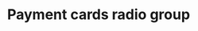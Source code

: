 ---
title: Payment cards radio group
category: Application
paid: false
isActive: true
ltr: {"react":{"jsxTail":[{"label":"App.jsx","code":"export default () => {\n    const radios = [\n        {\n            name: \"Paypal\",\n            description: \"It's the faster, safer way to send and receive money.\",\n            icon: <svg width=\"24\" height=\"24\" viewBox=\"0 0 24 24\" fill=\"none\" xmlns=\"http://www.w3.org/2000/svg\">\n                <path d=\"M7.60676 23.1864L8.02271 20.5444L7.09617 20.5229H2.67188L5.74654 1.02757C5.75608 0.968712 5.7871 0.913836 5.83243 0.874866C5.87776 0.835896 5.93582 0.814423 5.99626 0.814423H13.4562C15.9328 0.814423 17.642 1.32978 18.5343 2.34698C18.9526 2.82417 19.219 3.32282 19.3479 3.87159C19.4831 4.44739 19.4855 5.13533 19.3535 5.97438L19.3439 6.03562V6.57325L19.7622 6.81025C20.1146 6.99715 20.3945 7.21108 20.6092 7.45604C20.9671 7.86403 21.1986 8.38257 21.2964 8.99734C21.3974 9.62961 21.364 10.382 21.1986 11.2338C21.0077 12.2136 20.6991 13.0669 20.2824 13.7652C19.899 14.4086 19.4107 14.9423 18.8309 15.3558C18.2774 15.7487 17.6197 16.047 16.8761 16.2378C16.1555 16.4255 15.334 16.5202 14.4329 16.5202H13.8523C13.4372 16.5202 13.0339 16.6697 12.7174 16.9377C12.4001 17.2113 12.1901 17.5851 12.1257 17.9939L12.082 18.2317L11.3471 22.8882L11.3137 23.0592C11.3049 23.1133 11.2898 23.1403 11.2676 23.1586C11.2477 23.1753 11.219 23.1864 11.1912 23.1864H7.60676Z\" fill=\"#253B80\" />\n                <path d=\"M20.1586 6.09761C20.1364 6.23997 20.1109 6.38551 20.0823 6.53503C19.0985 11.586 15.7327 13.3309 11.4341 13.3309H9.24541C8.71971 13.3309 8.27673 13.7127 8.19481 14.2312L7.07422 21.3381L6.75689 23.3526C6.70361 23.693 6.96606 24 7.30963 24H11.1915C11.6512 24 12.0417 23.666 12.1141 23.2126L12.1523 23.0154L12.8831 18.3772L12.9301 18.1227C13.0016 17.6678 13.3929 17.3337 13.8526 17.3337H14.4332C18.1942 17.3337 21.1384 15.8067 21.999 11.388C22.3584 9.54209 22.1723 8.00078 21.2212 6.91678C20.9333 6.58991 20.5762 6.31871 20.1586 6.09761Z\" fill=\"#179BD7\" />\n                <path d=\"M19.13 5.68728C18.9797 5.64354 18.8246 5.60378 18.6655 5.56799C18.5057 5.53299 18.3419 5.50198 18.1732 5.47494C17.5831 5.3795 16.9365 5.33417 16.2438 5.33417H10.3967C10.2528 5.33417 10.116 5.36678 9.9935 5.42563C9.72389 5.55526 9.52348 5.81056 9.47496 6.12311L8.2311 14.0014L8.19531 14.2313C8.27723 13.7127 8.72022 13.331 9.24591 13.331H11.4346C15.7332 13.331 19.099 11.5853 20.0828 6.53508C20.1122 6.38556 20.1369 6.24002 20.1591 6.09766C19.9102 5.96564 19.6406 5.85271 19.3503 5.75648C19.2787 5.73262 19.2048 5.70955 19.13 5.68728Z\" fill=\"#222D65\" />\n                <path d=\"M9.47421 6.12308C9.52272 5.81052 9.72314 5.55523 9.99275 5.42639C10.116 5.36753 10.252 5.33493 10.396 5.33493H16.2431C16.9358 5.33493 17.5824 5.38026 18.1725 5.4757C18.3411 5.50274 18.5049 5.53375 18.6648 5.56875C18.8238 5.60453 18.9789 5.6443 19.1292 5.68804C19.204 5.71031 19.278 5.73337 19.3503 5.75644C19.6406 5.85267 19.9102 5.9664 20.1592 6.09763C20.4518 4.23104 20.1568 2.96014 19.1475 1.80933C18.0349 0.5424 16.0267 0 13.4571 0H5.99712C5.47222 0 5.02446 0.381748 4.94334 0.901084L1.83607 20.5969C1.77483 20.9866 2.07546 21.3381 2.46834 21.3381H7.07397L8.23034 14.0014L9.47421 6.12308Z\" fill=\"#253B80\" />\n            </svg>\n        },\n        {\n            name: \"Master Card\",\n            description: \" payment-processing corporation worldwide.\",\n            icon: <svg width=\"24\" height=\"24\" viewBox=\"0 0 24 24\" fill=\"none\" xmlns=\"http://www.w3.org/2000/svg\">\n                <path d=\"M15.2436 6.17905H8.75391V17.8412H15.2436V6.17905Z\" fill=\"#FF5F00\" />\n                <path d=\"M9.16737 12.0105C9.16635 10.8874 9.42086 9.77873 9.91165 8.76848C10.4024 7.75824 11.1166 6.87289 12.0002 6.17946C10.906 5.31945 9.59201 4.78462 8.20829 4.63611C6.82457 4.48759 5.42699 4.73138 4.17527 5.33961C2.92356 5.94784 1.86822 6.89597 1.12988 8.07562C0.391546 9.25528 0 10.6189 0 12.0105C0 13.4022 0.391546 14.7658 1.12988 15.9455C1.86822 17.1251 2.92356 18.0732 4.17527 18.6815C5.42699 19.2897 6.82457 19.5335 8.20829 19.385C9.59201 19.2365 10.906 18.7016 12.0002 17.8416C11.1166 17.1482 10.4024 16.2628 9.91165 15.2526C9.42087 14.2423 9.16635 13.1337 9.16737 12.0105Z\" fill=\"#EB001B\" />\n                <path d=\"M23.9998 12.0105C23.9998 13.4022 23.6083 14.7658 22.87 15.9454C22.1317 17.1251 21.0764 18.0732 19.8247 18.6814C18.5731 19.2897 17.1755 19.5335 15.7918 19.385C14.4081 19.2365 13.0941 18.7016 12 17.8416C12.8828 17.1475 13.5964 16.262 14.0871 15.2519C14.5778 14.2418 14.8328 13.1335 14.8328 12.0105C14.8328 10.8876 14.5778 9.77925 14.0871 8.76917C13.5964 7.75908 12.8828 6.87359 12 6.17946C13.0941 5.31945 14.4081 4.78462 15.7918 4.63611C17.1755 4.48759 18.5731 4.73139 19.8247 5.33962C21.0764 5.94786 22.1317 6.89599 22.87 8.07565C23.6083 9.25531 23.9998 10.6189 23.9998 12.0105Z\" fill=\"#F79E1B\" />\n                <path d=\"M23.2934 16.6062V16.3674H23.3897V16.3188H23.1445V16.3674H23.2408V16.6062H23.2934ZM23.7695 16.6062V16.3183H23.6943L23.6079 16.5163L23.5214 16.3183H23.4462V16.6062H23.4993V16.389L23.5803 16.5762H23.6354L23.7164 16.3886V16.6062H23.7695Z\" fill=\"#F79E1B\" />\n            </svg>\n\n        },\n        {\n            name: \"Visa\",\n            description: \" Trusted world leader in digital payment technology\",\n            icon: <svg width=\"24\" height=\"24\" viewBox=\"0 0 24 24\" fill=\"none\" xmlns=\"http://www.w3.org/2000/svg\">\n                <path d=\"M11.8832 8.24628L10.2798 15.7425H8.34041L9.94398 8.24628H11.8832ZM20.0422 13.0867L21.063 10.2717L21.6504 13.0867H20.0422ZM22.2067 15.7425H24L22.4334 8.24628H20.7792C20.4064 8.24628 20.0921 8.46243 19.953 8.79575L17.0431 15.7425H19.0799L19.4842 14.623H21.9719L22.2067 15.7425ZM17.1441 13.2952C17.1526 11.3169 14.4092 11.2073 14.4276 10.3233C14.4335 10.0547 14.6898 9.76859 15.2499 9.69542C15.5276 9.65967 16.2939 9.63067 17.1625 10.0309L17.5022 8.44068C17.0357 8.27191 16.4353 8.10938 15.6883 8.10938C13.7711 8.10938 12.4224 9.12773 12.4116 10.5872C12.3993 11.6664 13.375 12.2681 14.1086 12.6276C14.865 12.995 15.1184 13.2305 15.1147 13.5588C15.1094 14.0617 14.5116 14.2844 13.9549 14.2929C12.9793 14.308 12.4138 14.0292 11.9632 13.8191L11.6111 15.4624C12.065 15.6702 12.9013 15.8509 13.7672 15.8602C15.8054 15.8602 17.1381 14.8538 17.1441 13.2952ZM9.1121 8.24628L5.96986 15.7425H3.92017L2.37375 9.75999C2.28001 9.3921 2.19823 9.25688 1.91313 9.10143C1.44678 8.84819 0.676937 8.6113 0 8.46395L0.0458603 8.24628H3.34574C3.76606 8.24628 4.14424 8.52599 4.24051 9.01022L5.05739 13.3483L7.07471 8.24628H9.1121Z\" fill=\"#1434CB\" />\n            </svg>\n\n        },\n    ]\n\n    return (\n        <div className=\"max-w-md mx-auto px-4\">\n            <h2 className=\"text-gray-800 font-medium\">Select your payment method</h2>\n            <ul className=\"mt-6 space-y-3\">\n                {\n                    radios.map((item, idx) => (\n                        <li key={idx}>\n                            <label htmlFor={item.name} className=\"block relative\">\n                                <input id={item.name} type=\"radio\" defaultChecked={idx == 1 ? true : false} name=\"payment\" className=\"sr-only peer\" />\n                                <div className=\"w-full flex gap-x-3 items-start p-4 cursor-pointer rounded-lg border bg-white shadow-sm ring-indigo-600 peer-checked:ring-2 duration-200\">\n                                    <div className=\"flex-none\">\n                                        {item.icon}\n                                    </div>\n                                    <div>\n                                        <h3 className=\"leading-none text-gray-800 font-medium pr-3\">\n                                            {item.name}\n                                        </h3>\n                                        <p className=\"mt-1 text-sm text-gray-600\">\n                                            {item.description}\n                                        </p>\n                                    </div>\n                                </div>\n                                <div className=\"absolute top-4 right-4 flex-none flex items-center justify-center w-4 h-4 rounded-full border peer-checked:bg-indigo-600 text-white peer-checked:text-white duration-200\">\n                                    <svg className=\"w-2.5 h-2.5\" viewBox=\"0 0 12 10\"><polyline fill=\"none\" stroke-width=\"2px\" stroke=\"currentColor\" stroke-dasharray=\"16px\" points=\"1.5 6 4.5 9 10.5 1\"></polyline></svg>\n                                </div>\n                            </label>\n                        </li>\n                    ))\n                }\n            </ul>\n        </div>\n    )\n}\n"}],"jsxCss":[]},"preview":"function App() {\n  const radios = [{\n    name: \"Paypal\",\n    description: \"It's the faster, safer way to send and receive money.\",\n    icon: /*#__PURE__*/React.createElement(\"svg\", {\n      width: \"24\",\n      height: \"24\",\n      viewBox: \"0 0 24 24\",\n      fill: \"none\",\n      xmlns: \"http://www.w3.org/2000/svg\"\n    }, /*#__PURE__*/React.createElement(\"path\", {\n      d: \"M7.60676 23.1864L8.02271 20.5444L7.09617 20.5229H2.67188L5.74654 1.02757C5.75608 0.968712 5.7871 0.913836 5.83243 0.874866C5.87776 0.835896 5.93582 0.814423 5.99626 0.814423H13.4562C15.9328 0.814423 17.642 1.32978 18.5343 2.34698C18.9526 2.82417 19.219 3.32282 19.3479 3.87159C19.4831 4.44739 19.4855 5.13533 19.3535 5.97438L19.3439 6.03562V6.57325L19.7622 6.81025C20.1146 6.99715 20.3945 7.21108 20.6092 7.45604C20.9671 7.86403 21.1986 8.38257 21.2964 8.99734C21.3974 9.62961 21.364 10.382 21.1986 11.2338C21.0077 12.2136 20.6991 13.0669 20.2824 13.7652C19.899 14.4086 19.4107 14.9423 18.8309 15.3558C18.2774 15.7487 17.6197 16.047 16.8761 16.2378C16.1555 16.4255 15.334 16.5202 14.4329 16.5202H13.8523C13.4372 16.5202 13.0339 16.6697 12.7174 16.9377C12.4001 17.2113 12.1901 17.5851 12.1257 17.9939L12.082 18.2317L11.3471 22.8882L11.3137 23.0592C11.3049 23.1133 11.2898 23.1403 11.2676 23.1586C11.2477 23.1753 11.219 23.1864 11.1912 23.1864H7.60676Z\",\n      fill: \"#253B80\"\n    }), /*#__PURE__*/React.createElement(\"path\", {\n      d: \"M20.1586 6.09761C20.1364 6.23997 20.1109 6.38551 20.0823 6.53503C19.0985 11.586 15.7327 13.3309 11.4341 13.3309H9.24541C8.71971 13.3309 8.27673 13.7127 8.19481 14.2312L7.07422 21.3381L6.75689 23.3526C6.70361 23.693 6.96606 24 7.30963 24H11.1915C11.6512 24 12.0417 23.666 12.1141 23.2126L12.1523 23.0154L12.8831 18.3772L12.9301 18.1227C13.0016 17.6678 13.3929 17.3337 13.8526 17.3337H14.4332C18.1942 17.3337 21.1384 15.8067 21.999 11.388C22.3584 9.54209 22.1723 8.00078 21.2212 6.91678C20.9333 6.58991 20.5762 6.31871 20.1586 6.09761Z\",\n      fill: \"#179BD7\"\n    }), /*#__PURE__*/React.createElement(\"path\", {\n      d: \"M19.13 5.68728C18.9797 5.64354 18.8246 5.60378 18.6655 5.56799C18.5057 5.53299 18.3419 5.50198 18.1732 5.47494C17.5831 5.3795 16.9365 5.33417 16.2438 5.33417H10.3967C10.2528 5.33417 10.116 5.36678 9.9935 5.42563C9.72389 5.55526 9.52348 5.81056 9.47496 6.12311L8.2311 14.0014L8.19531 14.2313C8.27723 13.7127 8.72022 13.331 9.24591 13.331H11.4346C15.7332 13.331 19.099 11.5853 20.0828 6.53508C20.1122 6.38556 20.1369 6.24002 20.1591 6.09766C19.9102 5.96564 19.6406 5.85271 19.3503 5.75648C19.2787 5.73262 19.2048 5.70955 19.13 5.68728Z\",\n      fill: \"#222D65\"\n    }), /*#__PURE__*/React.createElement(\"path\", {\n      d: \"M9.47421 6.12308C9.52272 5.81052 9.72314 5.55523 9.99275 5.42639C10.116 5.36753 10.252 5.33493 10.396 5.33493H16.2431C16.9358 5.33493 17.5824 5.38026 18.1725 5.4757C18.3411 5.50274 18.5049 5.53375 18.6648 5.56875C18.8238 5.60453 18.9789 5.6443 19.1292 5.68804C19.204 5.71031 19.278 5.73337 19.3503 5.75644C19.6406 5.85267 19.9102 5.9664 20.1592 6.09763C20.4518 4.23104 20.1568 2.96014 19.1475 1.80933C18.0349 0.5424 16.0267 0 13.4571 0H5.99712C5.47222 0 5.02446 0.381748 4.94334 0.901084L1.83607 20.5969C1.77483 20.9866 2.07546 21.3381 2.46834 21.3381H7.07397L8.23034 14.0014L9.47421 6.12308Z\",\n      fill: \"#253B80\"\n    }))\n  }, {\n    name: \"Master Card\",\n    description: \" payment-processing corporation worldwide.\",\n    icon: /*#__PURE__*/React.createElement(\"svg\", {\n      width: \"24\",\n      height: \"24\",\n      viewBox: \"0 0 24 24\",\n      fill: \"none\",\n      xmlns: \"http://www.w3.org/2000/svg\"\n    }, /*#__PURE__*/React.createElement(\"path\", {\n      d: \"M15.2436 6.17905H8.75391V17.8412H15.2436V6.17905Z\",\n      fill: \"#FF5F00\"\n    }), /*#__PURE__*/React.createElement(\"path\", {\n      d: \"M9.16737 12.0105C9.16635 10.8874 9.42086 9.77873 9.91165 8.76848C10.4024 7.75824 11.1166 6.87289 12.0002 6.17946C10.906 5.31945 9.59201 4.78462 8.20829 4.63611C6.82457 4.48759 5.42699 4.73138 4.17527 5.33961C2.92356 5.94784 1.86822 6.89597 1.12988 8.07562C0.391546 9.25528 0 10.6189 0 12.0105C0 13.4022 0.391546 14.7658 1.12988 15.9455C1.86822 17.1251 2.92356 18.0732 4.17527 18.6815C5.42699 19.2897 6.82457 19.5335 8.20829 19.385C9.59201 19.2365 10.906 18.7016 12.0002 17.8416C11.1166 17.1482 10.4024 16.2628 9.91165 15.2526C9.42087 14.2423 9.16635 13.1337 9.16737 12.0105Z\",\n      fill: \"#EB001B\"\n    }), /*#__PURE__*/React.createElement(\"path\", {\n      d: \"M23.9998 12.0105C23.9998 13.4022 23.6083 14.7658 22.87 15.9454C22.1317 17.1251 21.0764 18.0732 19.8247 18.6814C18.5731 19.2897 17.1755 19.5335 15.7918 19.385C14.4081 19.2365 13.0941 18.7016 12 17.8416C12.8828 17.1475 13.5964 16.262 14.0871 15.2519C14.5778 14.2418 14.8328 13.1335 14.8328 12.0105C14.8328 10.8876 14.5778 9.77925 14.0871 8.76917C13.5964 7.75908 12.8828 6.87359 12 6.17946C13.0941 5.31945 14.4081 4.78462 15.7918 4.63611C17.1755 4.48759 18.5731 4.73139 19.8247 5.33962C21.0764 5.94786 22.1317 6.89599 22.87 8.07565C23.6083 9.25531 23.9998 10.6189 23.9998 12.0105Z\",\n      fill: \"#F79E1B\"\n    }), /*#__PURE__*/React.createElement(\"path\", {\n      d: \"M23.2934 16.6062V16.3674H23.3897V16.3188H23.1445V16.3674H23.2408V16.6062H23.2934ZM23.7695 16.6062V16.3183H23.6943L23.6079 16.5163L23.5214 16.3183H23.4462V16.6062H23.4993V16.389L23.5803 16.5762H23.6354L23.7164 16.3886V16.6062H23.7695Z\",\n      fill: \"#F79E1B\"\n    }))\n  }, {\n    name: \"Visa\",\n    description: \" Trusted world leader in digital payment technology\",\n    icon: /*#__PURE__*/React.createElement(\"svg\", {\n      width: \"24\",\n      height: \"24\",\n      viewBox: \"0 0 24 24\",\n      fill: \"none\",\n      xmlns: \"http://www.w3.org/2000/svg\"\n    }, /*#__PURE__*/React.createElement(\"path\", {\n      d: \"M11.8832 8.24628L10.2798 15.7425H8.34041L9.94398 8.24628H11.8832ZM20.0422 13.0867L21.063 10.2717L21.6504 13.0867H20.0422ZM22.2067 15.7425H24L22.4334 8.24628H20.7792C20.4064 8.24628 20.0921 8.46243 19.953 8.79575L17.0431 15.7425H19.0799L19.4842 14.623H21.9719L22.2067 15.7425ZM17.1441 13.2952C17.1526 11.3169 14.4092 11.2073 14.4276 10.3233C14.4335 10.0547 14.6898 9.76859 15.2499 9.69542C15.5276 9.65967 16.2939 9.63067 17.1625 10.0309L17.5022 8.44068C17.0357 8.27191 16.4353 8.10938 15.6883 8.10938C13.7711 8.10938 12.4224 9.12773 12.4116 10.5872C12.3993 11.6664 13.375 12.2681 14.1086 12.6276C14.865 12.995 15.1184 13.2305 15.1147 13.5588C15.1094 14.0617 14.5116 14.2844 13.9549 14.2929C12.9793 14.308 12.4138 14.0292 11.9632 13.8191L11.6111 15.4624C12.065 15.6702 12.9013 15.8509 13.7672 15.8602C15.8054 15.8602 17.1381 14.8538 17.1441 13.2952ZM9.1121 8.24628L5.96986 15.7425H3.92017L2.37375 9.75999C2.28001 9.3921 2.19823 9.25688 1.91313 9.10143C1.44678 8.84819 0.676937 8.6113 0 8.46395L0.0458603 8.24628H3.34574C3.76606 8.24628 4.14424 8.52599 4.24051 9.01022L5.05739 13.3483L7.07471 8.24628H9.1121Z\",\n      fill: \"#1434CB\"\n    }))\n  }];\n  return /*#__PURE__*/React.createElement(\"div\", {\n    className: \"max-w-md mx-auto px-4 py-10\"\n  }, /*#__PURE__*/React.createElement(\"h2\", {\n    className: \"text-gray-800 font-medium\"\n  }, \"Select your payment method\"), /*#__PURE__*/React.createElement(\"ul\", {\n    className: \"mt-6 space-y-3\"\n  }, radios.map((item, idx) => /*#__PURE__*/React.createElement(\"li\", {\n    key: idx\n  }, /*#__PURE__*/React.createElement(\"label\", {\n    htmlFor: item.name,\n    className: \"block relative\"\n  }, /*#__PURE__*/React.createElement(\"input\", {\n    id: item.name,\n    type: \"radio\",\n    defaultChecked: idx == 1 ? true : false,\n    name: \"payment\",\n    className: \"sr-only peer\"\n  }), /*#__PURE__*/React.createElement(\"div\", {\n    className: \"w-full flex gap-x-3 items-start p-4 cursor-pointer rounded-lg border bg-white shadow-sm ring-indigo-600 peer-checked:ring-2 duration-200\"\n  }, /*#__PURE__*/React.createElement(\"div\", {\n    className: \"flex-none\"\n  }, item.icon), /*#__PURE__*/React.createElement(\"div\", null, /*#__PURE__*/React.createElement(\"h3\", {\n    className: \"leading-none text-gray-800 font-medium pr-3\"\n  }, item.name), /*#__PURE__*/React.createElement(\"p\", {\n    className: \"mt-1 text-sm text-gray-600\"\n  }, item.description))), /*#__PURE__*/React.createElement(\"div\", {\n    className: \"absolute top-4 right-4 flex-none flex items-center justify-center w-4 h-4 rounded-full border peer-checked:bg-indigo-600 text-white peer-checked:text-white duration-200\"\n  }, /*#__PURE__*/React.createElement(\"svg\", {\n    className: \"w-2.5 h-2.5\",\n    viewBox: \"0 0 12 10\"\n  }, /*#__PURE__*/React.createElement(\"polyline\", {\n    fill: \"none\",\n    \"stroke-width\": \"2px\",\n    stroke: \"currentColor\",\n    \"stroke-dasharray\": \"16px\",\n    points: \"1.5 6 4.5 9 10.5 1\"\n  }))))))));\n}","vue":{"vueCss":[],"vueTail":[]}}
rtl: {"react":{"jsxTail":[{"label":"App.jsx","code":"export default () => {\n    const radios = [\n        {\n            name: \"باي بال\",\n            description: \"إنها الطريقة الأسرع والأكثر أمانًا لإرسال الأموال واستلامها.\",\n            icon: <svg width=\"24\" height=\"24\" viewBox=\"0 0 24 24\" fill=\"none\" xmlns=\"http://www.w3.org/2000/svg\">\n                <path d=\"M7.60676 23.1864L8.02271 20.5444L7.09617 20.5229H2.67188L5.74654 1.02757C5.75608 0.968712 5.7871 0.913836 5.83243 0.874866C5.87776 0.835896 5.93582 0.814423 5.99626 0.814423H13.4562C15.9328 0.814423 17.642 1.32978 18.5343 2.34698C18.9526 2.82417 19.219 3.32282 19.3479 3.87159C19.4831 4.44739 19.4855 5.13533 19.3535 5.97438L19.3439 6.03562V6.57325L19.7622 6.81025C20.1146 6.99715 20.3945 7.21108 20.6092 7.45604C20.9671 7.86403 21.1986 8.38257 21.2964 8.99734C21.3974 9.62961 21.364 10.382 21.1986 11.2338C21.0077 12.2136 20.6991 13.0669 20.2824 13.7652C19.899 14.4086 19.4107 14.9423 18.8309 15.3558C18.2774 15.7487 17.6197 16.047 16.8761 16.2378C16.1555 16.4255 15.334 16.5202 14.4329 16.5202H13.8523C13.4372 16.5202 13.0339 16.6697 12.7174 16.9377C12.4001 17.2113 12.1901 17.5851 12.1257 17.9939L12.082 18.2317L11.3471 22.8882L11.3137 23.0592C11.3049 23.1133 11.2898 23.1403 11.2676 23.1586C11.2477 23.1753 11.219 23.1864 11.1912 23.1864H7.60676Z\" fill=\"#253B80\" />\n                <path d=\"M20.1586 6.09761C20.1364 6.23997 20.1109 6.38551 20.0823 6.53503C19.0985 11.586 15.7327 13.3309 11.4341 13.3309H9.24541C8.71971 13.3309 8.27673 13.7127 8.19481 14.2312L7.07422 21.3381L6.75689 23.3526C6.70361 23.693 6.96606 24 7.30963 24H11.1915C11.6512 24 12.0417 23.666 12.1141 23.2126L12.1523 23.0154L12.8831 18.3772L12.9301 18.1227C13.0016 17.6678 13.3929 17.3337 13.8526 17.3337H14.4332C18.1942 17.3337 21.1384 15.8067 21.999 11.388C22.3584 9.54209 22.1723 8.00078 21.2212 6.91678C20.9333 6.58991 20.5762 6.31871 20.1586 6.09761Z\" fill=\"#179BD7\" />\n                <path d=\"M19.13 5.68728C18.9797 5.64354 18.8246 5.60378 18.6655 5.56799C18.5057 5.53299 18.3419 5.50198 18.1732 5.47494C17.5831 5.3795 16.9365 5.33417 16.2438 5.33417H10.3967C10.2528 5.33417 10.116 5.36678 9.9935 5.42563C9.72389 5.55526 9.52348 5.81056 9.47496 6.12311L8.2311 14.0014L8.19531 14.2313C8.27723 13.7127 8.72022 13.331 9.24591 13.331H11.4346C15.7332 13.331 19.099 11.5853 20.0828 6.53508C20.1122 6.38556 20.1369 6.24002 20.1591 6.09766C19.9102 5.96564 19.6406 5.85271 19.3503 5.75648C19.2787 5.73262 19.2048 5.70955 19.13 5.68728Z\" fill=\"#222D65\" />\n                <path d=\"M9.47421 6.12308C9.52272 5.81052 9.72314 5.55523 9.99275 5.42639C10.116 5.36753 10.252 5.33493 10.396 5.33493H16.2431C16.9358 5.33493 17.5824 5.38026 18.1725 5.4757C18.3411 5.50274 18.5049 5.53375 18.6648 5.56875C18.8238 5.60453 18.9789 5.6443 19.1292 5.68804C19.204 5.71031 19.278 5.73337 19.3503 5.75644C19.6406 5.85267 19.9102 5.9664 20.1592 6.09763C20.4518 4.23104 20.1568 2.96014 19.1475 1.80933C18.0349 0.5424 16.0267 0 13.4571 0H5.99712C5.47222 0 5.02446 0.381748 4.94334 0.901084L1.83607 20.5969C1.77483 20.9866 2.07546 21.3381 2.46834 21.3381H7.07397L8.23034 14.0014L9.47421 6.12308Z\" fill=\"#253B80\" />\n            </svg>\n        },\n        {\n            name: \"بطاقة ماستر\",\n            description: \"شركة معالجة الدفع في جميع أنحاء العالم.\",\n            icon: <svg width=\"24\" height=\"24\" viewBox=\"0 0 24 24\" fill=\"none\" xmlns=\"http://www.w3.org/2000/svg\">\n                <path d=\"M15.2436 6.17905H8.75391V17.8412H15.2436V6.17905Z\" fill=\"#FF5F00\" />\n                <path d=\"M9.16737 12.0105C9.16635 10.8874 9.42086 9.77873 9.91165 8.76848C10.4024 7.75824 11.1166 6.87289 12.0002 6.17946C10.906 5.31945 9.59201 4.78462 8.20829 4.63611C6.82457 4.48759 5.42699 4.73138 4.17527 5.33961C2.92356 5.94784 1.86822 6.89597 1.12988 8.07562C0.391546 9.25528 0 10.6189 0 12.0105C0 13.4022 0.391546 14.7658 1.12988 15.9455C1.86822 17.1251 2.92356 18.0732 4.17527 18.6815C5.42699 19.2897 6.82457 19.5335 8.20829 19.385C9.59201 19.2365 10.906 18.7016 12.0002 17.8416C11.1166 17.1482 10.4024 16.2628 9.91165 15.2526C9.42087 14.2423 9.16635 13.1337 9.16737 12.0105Z\" fill=\"#EB001B\" />\n                <path d=\"M23.9998 12.0105C23.9998 13.4022 23.6083 14.7658 22.87 15.9454C22.1317 17.1251 21.0764 18.0732 19.8247 18.6814C18.5731 19.2897 17.1755 19.5335 15.7918 19.385C14.4081 19.2365 13.0941 18.7016 12 17.8416C12.8828 17.1475 13.5964 16.262 14.0871 15.2519C14.5778 14.2418 14.8328 13.1335 14.8328 12.0105C14.8328 10.8876 14.5778 9.77925 14.0871 8.76917C13.5964 7.75908 12.8828 6.87359 12 6.17946C13.0941 5.31945 14.4081 4.78462 15.7918 4.63611C17.1755 4.48759 18.5731 4.73139 19.8247 5.33962C21.0764 5.94786 22.1317 6.89599 22.87 8.07565C23.6083 9.25531 23.9998 10.6189 23.9998 12.0105Z\" fill=\"#F79E1B\" />\n                <path d=\"M23.2934 16.6062V16.3674H23.3897V16.3188H23.1445V16.3674H23.2408V16.6062H23.2934ZM23.7695 16.6062V16.3183H23.6943L23.6079 16.5163L23.5214 16.3183H23.4462V16.6062H23.4993V16.389L23.5803 16.5762H23.6354L23.7164 16.3886V16.6062H23.7695Z\" fill=\"#F79E1B\" />\n            </svg>\n\n        },\n        {\n            name: \"فيزا\",\n            description: \"رائد عالمي موثوق في تكنولوجيا الدفع الرقمي\",\n            icon: <svg width=\"24\" height=\"24\" viewBox=\"0 0 24 24\" fill=\"none\" xmlns=\"http://www.w3.org/2000/svg\">\n                <path d=\"M11.8832 8.24628L10.2798 15.7425H8.34041L9.94398 8.24628H11.8832ZM20.0422 13.0867L21.063 10.2717L21.6504 13.0867H20.0422ZM22.2067 15.7425H24L22.4334 8.24628H20.7792C20.4064 8.24628 20.0921 8.46243 19.953 8.79575L17.0431 15.7425H19.0799L19.4842 14.623H21.9719L22.2067 15.7425ZM17.1441 13.2952C17.1526 11.3169 14.4092 11.2073 14.4276 10.3233C14.4335 10.0547 14.6898 9.76859 15.2499 9.69542C15.5276 9.65967 16.2939 9.63067 17.1625 10.0309L17.5022 8.44068C17.0357 8.27191 16.4353 8.10938 15.6883 8.10938C13.7711 8.10938 12.4224 9.12773 12.4116 10.5872C12.3993 11.6664 13.375 12.2681 14.1086 12.6276C14.865 12.995 15.1184 13.2305 15.1147 13.5588C15.1094 14.0617 14.5116 14.2844 13.9549 14.2929C12.9793 14.308 12.4138 14.0292 11.9632 13.8191L11.6111 15.4624C12.065 15.6702 12.9013 15.8509 13.7672 15.8602C15.8054 15.8602 17.1381 14.8538 17.1441 13.2952ZM9.1121 8.24628L5.96986 15.7425H3.92017L2.37375 9.75999C2.28001 9.3921 2.19823 9.25688 1.91313 9.10143C1.44678 8.84819 0.676937 8.6113 0 8.46395L0.0458603 8.24628H3.34574C3.76606 8.24628 4.14424 8.52599 4.24051 9.01022L5.05739 13.3483L7.07471 8.24628H9.1121Z\" fill=\"#1434CB\" />\n            </svg>\n\n        },\n    ]\n\n    return (\n        <div className=\"max-w-md mx-auto px-4\">\n            <h2 className=\"text-gray-800 font-medium\">إختر طريقة الدفع</h2>\n            <ul className=\"mt-6 space-y-3\">\n                {\n                    radios.map((item, idx) => (\n                        <li key={idx}>\n                            <label htmlFor={item.name} className=\"block relative\">\n                                <input id={item.name} type=\"radio\" defaultChecked={idx == 1 ? true : false} name=\"payment\" className=\"sr-only peer\" />\n                                <div className=\"w-full flex gap-x-3 items-start p-4 cursor-pointer rounded-lg border bg-white shadow-sm ring-indigo-600 peer-checked:ring-2 duration-200\">\n                                    <div className=\"flex-none\">\n                                        {item.icon}\n                                    </div>\n                                    <div>\n                                        <h3 className=\"leading-none text-gray-800 font-medium pl-3\">\n                                            {item.name}\n                                        </h3>\n                                        <p className=\"mt-1 text-sm text-gray-600\">\n                                            {item.description}\n                                        </p>\n                                    </div>\n                                </div>\n                                <div className=\"absolute top-4 left-4 flex-none flex items-center justify-center w-4 h-4 rounded-full border peer-checked:bg-indigo-600 text-white peer-checked:text-white duration-200\">\n                                    <svg className=\"w-2.5 h-2.5\" viewBox=\"0 0 12 10\"><polyline fill=\"none\" stroke-width=\"2px\" stroke=\"currentColor\" stroke-dasharray=\"16px\" points=\"1.5 6 4.5 9 10.5 1\"></polyline></svg>\n                                </div>\n                            </label>\n                        </li>\n                    ))\n                }\n            </ul>\n        </div>\n    )\n}\n"}],"jsxCss":[]},"preview":"function App() {\n  const radios = [{\n    name: \"باي بال\",\n    description: \"إنها الطريقة الأسرع والأكثر أمانًا لإرسال الأموال واستلامها.\",\n    icon: /*#__PURE__*/React.createElement(\"svg\", {\n      width: \"24\",\n      height: \"24\",\n      viewBox: \"0 0 24 24\",\n      fill: \"none\",\n      xmlns: \"http://www.w3.org/2000/svg\"\n    }, /*#__PURE__*/React.createElement(\"path\", {\n      d: \"M7.60676 23.1864L8.02271 20.5444L7.09617 20.5229H2.67188L5.74654 1.02757C5.75608 0.968712 5.7871 0.913836 5.83243 0.874866C5.87776 0.835896 5.93582 0.814423 5.99626 0.814423H13.4562C15.9328 0.814423 17.642 1.32978 18.5343 2.34698C18.9526 2.82417 19.219 3.32282 19.3479 3.87159C19.4831 4.44739 19.4855 5.13533 19.3535 5.97438L19.3439 6.03562V6.57325L19.7622 6.81025C20.1146 6.99715 20.3945 7.21108 20.6092 7.45604C20.9671 7.86403 21.1986 8.38257 21.2964 8.99734C21.3974 9.62961 21.364 10.382 21.1986 11.2338C21.0077 12.2136 20.6991 13.0669 20.2824 13.7652C19.899 14.4086 19.4107 14.9423 18.8309 15.3558C18.2774 15.7487 17.6197 16.047 16.8761 16.2378C16.1555 16.4255 15.334 16.5202 14.4329 16.5202H13.8523C13.4372 16.5202 13.0339 16.6697 12.7174 16.9377C12.4001 17.2113 12.1901 17.5851 12.1257 17.9939L12.082 18.2317L11.3471 22.8882L11.3137 23.0592C11.3049 23.1133 11.2898 23.1403 11.2676 23.1586C11.2477 23.1753 11.219 23.1864 11.1912 23.1864H7.60676Z\",\n      fill: \"#253B80\"\n    }), /*#__PURE__*/React.createElement(\"path\", {\n      d: \"M20.1586 6.09761C20.1364 6.23997 20.1109 6.38551 20.0823 6.53503C19.0985 11.586 15.7327 13.3309 11.4341 13.3309H9.24541C8.71971 13.3309 8.27673 13.7127 8.19481 14.2312L7.07422 21.3381L6.75689 23.3526C6.70361 23.693 6.96606 24 7.30963 24H11.1915C11.6512 24 12.0417 23.666 12.1141 23.2126L12.1523 23.0154L12.8831 18.3772L12.9301 18.1227C13.0016 17.6678 13.3929 17.3337 13.8526 17.3337H14.4332C18.1942 17.3337 21.1384 15.8067 21.999 11.388C22.3584 9.54209 22.1723 8.00078 21.2212 6.91678C20.9333 6.58991 20.5762 6.31871 20.1586 6.09761Z\",\n      fill: \"#179BD7\"\n    }), /*#__PURE__*/React.createElement(\"path\", {\n      d: \"M19.13 5.68728C18.9797 5.64354 18.8246 5.60378 18.6655 5.56799C18.5057 5.53299 18.3419 5.50198 18.1732 5.47494C17.5831 5.3795 16.9365 5.33417 16.2438 5.33417H10.3967C10.2528 5.33417 10.116 5.36678 9.9935 5.42563C9.72389 5.55526 9.52348 5.81056 9.47496 6.12311L8.2311 14.0014L8.19531 14.2313C8.27723 13.7127 8.72022 13.331 9.24591 13.331H11.4346C15.7332 13.331 19.099 11.5853 20.0828 6.53508C20.1122 6.38556 20.1369 6.24002 20.1591 6.09766C19.9102 5.96564 19.6406 5.85271 19.3503 5.75648C19.2787 5.73262 19.2048 5.70955 19.13 5.68728Z\",\n      fill: \"#222D65\"\n    }), /*#__PURE__*/React.createElement(\"path\", {\n      d: \"M9.47421 6.12308C9.52272 5.81052 9.72314 5.55523 9.99275 5.42639C10.116 5.36753 10.252 5.33493 10.396 5.33493H16.2431C16.9358 5.33493 17.5824 5.38026 18.1725 5.4757C18.3411 5.50274 18.5049 5.53375 18.6648 5.56875C18.8238 5.60453 18.9789 5.6443 19.1292 5.68804C19.204 5.71031 19.278 5.73337 19.3503 5.75644C19.6406 5.85267 19.9102 5.9664 20.1592 6.09763C20.4518 4.23104 20.1568 2.96014 19.1475 1.80933C18.0349 0.5424 16.0267 0 13.4571 0H5.99712C5.47222 0 5.02446 0.381748 4.94334 0.901084L1.83607 20.5969C1.77483 20.9866 2.07546 21.3381 2.46834 21.3381H7.07397L8.23034 14.0014L9.47421 6.12308Z\",\n      fill: \"#253B80\"\n    }))\n  }, {\n    name: \"بطاقة ماستر\",\n    description: \"شركة معالجة الدفع في جميع أنحاء العالم.\",\n    icon: /*#__PURE__*/React.createElement(\"svg\", {\n      width: \"24\",\n      height: \"24\",\n      viewBox: \"0 0 24 24\",\n      fill: \"none\",\n      xmlns: \"http://www.w3.org/2000/svg\"\n    }, /*#__PURE__*/React.createElement(\"path\", {\n      d: \"M15.2436 6.17905H8.75391V17.8412H15.2436V6.17905Z\",\n      fill: \"#FF5F00\"\n    }), /*#__PURE__*/React.createElement(\"path\", {\n      d: \"M9.16737 12.0105C9.16635 10.8874 9.42086 9.77873 9.91165 8.76848C10.4024 7.75824 11.1166 6.87289 12.0002 6.17946C10.906 5.31945 9.59201 4.78462 8.20829 4.63611C6.82457 4.48759 5.42699 4.73138 4.17527 5.33961C2.92356 5.94784 1.86822 6.89597 1.12988 8.07562C0.391546 9.25528 0 10.6189 0 12.0105C0 13.4022 0.391546 14.7658 1.12988 15.9455C1.86822 17.1251 2.92356 18.0732 4.17527 18.6815C5.42699 19.2897 6.82457 19.5335 8.20829 19.385C9.59201 19.2365 10.906 18.7016 12.0002 17.8416C11.1166 17.1482 10.4024 16.2628 9.91165 15.2526C9.42087 14.2423 9.16635 13.1337 9.16737 12.0105Z\",\n      fill: \"#EB001B\"\n    }), /*#__PURE__*/React.createElement(\"path\", {\n      d: \"M23.9998 12.0105C23.9998 13.4022 23.6083 14.7658 22.87 15.9454C22.1317 17.1251 21.0764 18.0732 19.8247 18.6814C18.5731 19.2897 17.1755 19.5335 15.7918 19.385C14.4081 19.2365 13.0941 18.7016 12 17.8416C12.8828 17.1475 13.5964 16.262 14.0871 15.2519C14.5778 14.2418 14.8328 13.1335 14.8328 12.0105C14.8328 10.8876 14.5778 9.77925 14.0871 8.76917C13.5964 7.75908 12.8828 6.87359 12 6.17946C13.0941 5.31945 14.4081 4.78462 15.7918 4.63611C17.1755 4.48759 18.5731 4.73139 19.8247 5.33962C21.0764 5.94786 22.1317 6.89599 22.87 8.07565C23.6083 9.25531 23.9998 10.6189 23.9998 12.0105Z\",\n      fill: \"#F79E1B\"\n    }), /*#__PURE__*/React.createElement(\"path\", {\n      d: \"M23.2934 16.6062V16.3674H23.3897V16.3188H23.1445V16.3674H23.2408V16.6062H23.2934ZM23.7695 16.6062V16.3183H23.6943L23.6079 16.5163L23.5214 16.3183H23.4462V16.6062H23.4993V16.389L23.5803 16.5762H23.6354L23.7164 16.3886V16.6062H23.7695Z\",\n      fill: \"#F79E1B\"\n    }))\n  }, {\n    name: \"فيزا\",\n    description: \"رائد عالمي موثوق في تكنولوجيا الدفع الرقمي\",\n    icon: /*#__PURE__*/React.createElement(\"svg\", {\n      width: \"24\",\n      height: \"24\",\n      viewBox: \"0 0 24 24\",\n      fill: \"none\",\n      xmlns: \"http://www.w3.org/2000/svg\"\n    }, /*#__PURE__*/React.createElement(\"path\", {\n      d: \"M11.8832 8.24628L10.2798 15.7425H8.34041L9.94398 8.24628H11.8832ZM20.0422 13.0867L21.063 10.2717L21.6504 13.0867H20.0422ZM22.2067 15.7425H24L22.4334 8.24628H20.7792C20.4064 8.24628 20.0921 8.46243 19.953 8.79575L17.0431 15.7425H19.0799L19.4842 14.623H21.9719L22.2067 15.7425ZM17.1441 13.2952C17.1526 11.3169 14.4092 11.2073 14.4276 10.3233C14.4335 10.0547 14.6898 9.76859 15.2499 9.69542C15.5276 9.65967 16.2939 9.63067 17.1625 10.0309L17.5022 8.44068C17.0357 8.27191 16.4353 8.10938 15.6883 8.10938C13.7711 8.10938 12.4224 9.12773 12.4116 10.5872C12.3993 11.6664 13.375 12.2681 14.1086 12.6276C14.865 12.995 15.1184 13.2305 15.1147 13.5588C15.1094 14.0617 14.5116 14.2844 13.9549 14.2929C12.9793 14.308 12.4138 14.0292 11.9632 13.8191L11.6111 15.4624C12.065 15.6702 12.9013 15.8509 13.7672 15.8602C15.8054 15.8602 17.1381 14.8538 17.1441 13.2952ZM9.1121 8.24628L5.96986 15.7425H3.92017L2.37375 9.75999C2.28001 9.3921 2.19823 9.25688 1.91313 9.10143C1.44678 8.84819 0.676937 8.6113 0 8.46395L0.0458603 8.24628H3.34574C3.76606 8.24628 4.14424 8.52599 4.24051 9.01022L5.05739 13.3483L7.07471 8.24628H9.1121Z\",\n      fill: \"#1434CB\"\n    }))\n  }];\n  return /*#__PURE__*/React.createElement(\"div\", {\n    className: \"max-w-md mx-auto px-4 py-10\"\n  }, /*#__PURE__*/React.createElement(\"h2\", {\n    className: \"text-gray-800 font-medium\"\n  }, \"\\u0625\\u062E\\u062A\\u0631 \\u0637\\u0631\\u064A\\u0642\\u0629 \\u0627\\u0644\\u062F\\u0641\\u0639\"), /*#__PURE__*/React.createElement(\"ul\", {\n    className: \"mt-6 space-y-3\"\n  }, radios.map((item, idx) => /*#__PURE__*/React.createElement(\"li\", {\n    key: idx\n  }, /*#__PURE__*/React.createElement(\"label\", {\n    htmlFor: item.name,\n    className: \"block relative\"\n  }, /*#__PURE__*/React.createElement(\"input\", {\n    id: item.name,\n    type: \"radio\",\n    defaultChecked: idx == 1 ? true : false,\n    name: \"payment\",\n    className: \"sr-only peer\"\n  }), /*#__PURE__*/React.createElement(\"div\", {\n    className: \"w-full flex gap-x-3 items-start p-4 cursor-pointer rounded-lg border bg-white shadow-sm ring-indigo-600 peer-checked:ring-2 duration-200\"\n  }, /*#__PURE__*/React.createElement(\"div\", {\n    className: \"flex-none\"\n  }, item.icon), /*#__PURE__*/React.createElement(\"div\", null, /*#__PURE__*/React.createElement(\"h3\", {\n    className: \"leading-none text-gray-800 font-medium pl-3\"\n  }, item.name), /*#__PURE__*/React.createElement(\"p\", {\n    className: \"mt-1 text-sm text-gray-600\"\n  }, item.description))), /*#__PURE__*/React.createElement(\"div\", {\n    className: \"absolute top-4 left-4 flex-none flex items-center justify-center w-4 h-4 rounded-full border peer-checked:bg-indigo-600 text-white peer-checked:text-white duration-200\"\n  }, /*#__PURE__*/React.createElement(\"svg\", {\n    className: \"w-2.5 h-2.5\",\n    viewBox: \"0 0 12 10\"\n  }, /*#__PURE__*/React.createElement(\"polyline\", {\n    fill: \"none\",\n    \"stroke-width\": \"2px\",\n    stroke: \"currentColor\",\n    \"stroke-dasharray\": \"16px\",\n    points: \"1.5 6 4.5 9 10.5 1\"\n  }))))))));\n}","vue":{"vueTail":[],"vueCss":[]}}
slug: /radio-groups
id: b1b5289c-a299-48fb-9ebf-2a2ede791219
created_at: 1682536361216
---